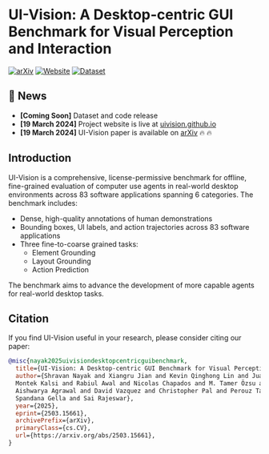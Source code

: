 # UI-Vision: A Desktop-centric GUI Benchmark for Visual Perception and Interaction

[![arXiv](https://img.shields.io/badge/arXiv-2503.15661-b31b1b.svg)](https://arxiv.org/abs/2503.15661)
[![Website](https://img.shields.io/badge/Website-UI--Vision-blue)](https://uivision.github.io/)
[![Dataset](https://img.shields.io/badge/Dataset-Coming%20Soon-green)](#)

## 📢 News
- **[Coming Soon]** Dataset and code release
- **[19 March 2024]** Project website is live at [uivision.github.io](https://uivision.github.io/)
- **[19 March 2024]** UI-Vision paper is available on [arXiv](https://arxiv.org/abs/2503.15661) 🔥 🔥 


## Introduction
UI-Vision is a comprehensive, license-permissive benchmark for offline, fine-grained evaluation of computer use agents in real-world desktop environments across 83 software applications spanning 6 categories. The benchmark includes:

- Dense, high-quality annotations of human demonstrations
- Bounding boxes, UI labels, and action trajectories across 83 software applications
- Three fine-to-coarse grained tasks:
  - Element Grounding
  - Layout Grounding  
  - Action Prediction

The benchmark aims to advance the development of more capable agents for real-world desktop tasks.

## Citation

If you find UI-Vision useful in your research, please consider citing our paper:

```bibtex
@misc{nayak2025uivisiondesktopcentricguibenchmark,
  title={UI-Vision: A Desktop-centric GUI Benchmark for Visual Perception and Interaction},
  author={Shravan Nayak and Xiangru Jian and Kevin Qinghong Lin and Juan A. Rodriguez and
  Montek Kalsi and Rabiul Awal and Nicolas Chapados and M. Tamer Özsu and
  Aishwarya Agrawal and David Vazquez and Christopher Pal and Perouz Taslakian and
  Spandana Gella and Sai Rajeswar},
  year={2025},
  eprint={2503.15661},
  archivePrefix={arXiv},
  primaryClass={cs.CV},
  url={https://arxiv.org/abs/2503.15661},
}
```